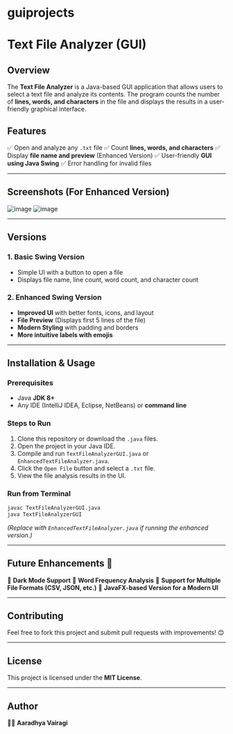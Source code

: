 # guiprojects
# Text File Analyzer (GUI)

## Overview
The **Text File Analyzer** is a Java-based GUI application that allows users to select a text file and analyze its contents. The program counts the number of **lines, words, and characters** in the file and displays the results in a user-friendly graphical interface.

## Features
✅ Open and analyze any `.txt` file
✅ Count **lines, words, and characters**
✅ Display **file name and preview** (Enhanced Version)
✅ User-friendly **GUI using Java Swing**
✅ Error handling for invalid files

---

## Screenshots (For Enhanced Version)
![image](https://github.com/user-attachments/assets/c20dbd35-9e4c-4097-8079-4296358b48d0)
![image](https://github.com/user-attachments/assets/7aaac00b-a188-4033-bd95-5e32a1252a80)




---

## Versions
### **1. Basic Swing Version**
- Simple UI with a button to open a file
- Displays file name, line count, word count, and character count

### **2. Enhanced Swing Version**
- **Improved UI** with better fonts, icons, and layout
- **File Preview** (Displays first 5 lines of the file)
- **Modern Styling** with padding and borders
- **More intuitive labels with emojis**

---

## Installation & Usage

### **Prerequisites**
- Java **JDK 8+**
- Any IDE (IntelliJ IDEA, Eclipse, NetBeans) or **command line**

### **Steps to Run**
1. Clone this repository or download the `.java` files.
2. Open the project in your Java IDE.
3. Compile and run `TextFileAnalyzerGUI.java` or `EnhancedTextFileAnalyzer.java`.
4. Click the `Open File` button and select a `.txt` file.
5. View the file analysis results in the UI.

### **Run from Terminal**
```sh
javac TextFileAnalyzerGUI.java
java TextFileAnalyzerGUI
```
*(Replace with `EnhancedTextFileAnalyzer.java` if running the enhanced version.)*

---

## Future Enhancements 🚀
🔹 **Dark Mode Support**
🔹 **Word Frequency Analysis**
🔹 **Support for Multiple File Formats (CSV, JSON, etc.)**
🔹 **JavaFX-based Version for a Modern UI**

---

## Contributing
Feel free to fork this project and submit pull requests with improvements! 😊

---

## License
This project is licensed under the **MIT License**.

---

## Author
👨‍💻 **Aaradhya Vairagi**

